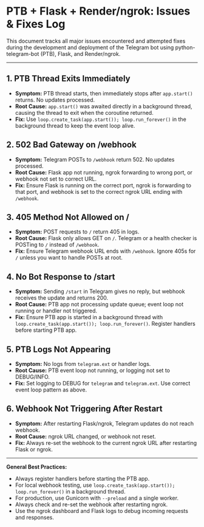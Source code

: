 # PTB + Flask + Render/ngrok: Issues & Fixes Log

This document tracks all major issues encountered and attempted fixes during the development and deployment of the Telegram bot using python-telegram-bot (PTB), Flask, and Render/ngrok.

---

## 1. PTB Thread Exits Immediately
- **Symptom:** PTB thread starts, then immediately stops after `app.start()` returns. No updates processed.
- **Root Cause:** `app.start()` was awaited directly in a background thread, causing the thread to exit when the coroutine returned.
- **Fix:** Use `loop.create_task(app.start()); loop.run_forever()` in the background thread to keep the event loop alive.

## 2. 502 Bad Gateway on /webhook
- **Symptom:** Telegram POSTs to `/webhook` return 502. No updates processed.
- **Root Cause:** Flask app not running, ngrok forwarding to wrong port, or webhook not set to correct URL.
- **Fix:** Ensure Flask is running on the correct port, ngrok is forwarding to that port, and webhook is set to the correct ngrok URL ending with `/webhook`.

## 3. 405 Method Not Allowed on /
- **Symptom:** POST requests to `/` return 405 in logs.
- **Root Cause:** Flask only allows GET on `/`. Telegram or a health checker is POSTing to `/` instead of `/webhook`.
- **Fix:** Ensure Telegram webhook URL ends with `/webhook`. Ignore 405s for `/` unless you want to handle POSTs at root.

## 4. No Bot Response to /start
- **Symptom:** Sending `/start` in Telegram gives no reply, but webhook receives the update and returns 200.
- **Root Cause:** PTB app not processing update queue; event loop not running or handler not triggered.
- **Fix:** Ensure PTB app is started in a background thread with `loop.create_task(app.start()); loop.run_forever()`. Register handlers before starting PTB app.

## 5. PTB Logs Not Appearing
- **Symptom:** No logs from `telegram.ext` or handler logs.
- **Root Cause:** PTB event loop not running, or logging not set to DEBUG/INFO.
- **Fix:** Set logging to DEBUG for `telegram` and `telegram.ext`. Use correct event loop pattern as above.

## 6. Webhook Not Triggering After Restart
- **Symptom:** After restarting Flask/ngrok, Telegram updates do not reach webhook.
- **Root Cause:** ngrok URL changed, or webhook not reset.
- **Fix:** Always re-set the webhook to the current ngrok URL after restarting Flask or ngrok.

---

**General Best Practices:**
- Always register handlers before starting the PTB app.
- For local webhook testing, use `loop.create_task(app.start()); loop.run_forever()` in a background thread.
- For production, use Gunicorn with `--preload` and a single worker.
- Always check and re-set the webhook after restarting ngrok.
- Use the ngrok dashboard and Flask logs to debug incoming requests and responses. 